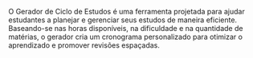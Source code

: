 O Gerador de Ciclo de Estudos é uma ferramenta projetada para ajudar estudantes a planejar e gerenciar seus estudos de maneira eficiente. Baseando-se nas horas disponíveis, na dificuldade e na quantidade de matérias, o gerador cria um cronograma personalizado para otimizar o aprendizado e promover revisões espaçadas.
